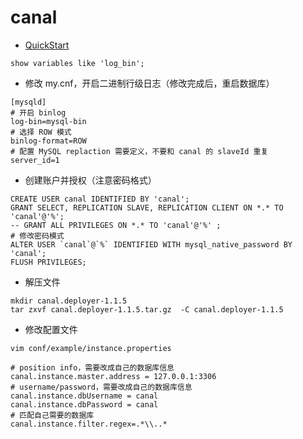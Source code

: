 # canal

- [QuickStart](https://github.com/alibaba/canal/wiki/QuickStart)

```
show variables like 'log_bin';
```

- 修改 my.cnf，开启二进制行级日志（修改完成后，重启数据库）

```
[mysqld]
# 开启 binlog
log-bin=mysql-bin
# 选择 ROW 模式
binlog-format=ROW
# 配置 MySQL replaction 需要定义，不要和 canal 的 slaveId 重复
server_id=1
```

- 创建账户并授权（注意密码格式）

```
CREATE USER canal IDENTIFIED BY 'canal';  
GRANT SELECT, REPLICATION SLAVE, REPLICATION CLIENT ON *.* TO 'canal'@'%';
-- GRANT ALL PRIVILEGES ON *.* TO 'canal'@'%' ;
# 修改密码模式
ALTER USER `canal`@`%` IDENTIFIED WITH mysql_native_password BY 'canal';
FLUSH PRIVILEGES;
```

- 解压文件

```
mkdir canal.deployer-1.1.5
tar zxvf canal.deployer-1.1.5.tar.gz  -C canal.deployer-1.1.5
```

- 修改配置文件

```
vim conf/example/instance.properties
```

```
# position info，需要改成自己的数据库信息
canal.instance.master.address = 127.0.0.1:3306
# username/password，需要改成自己的数据库信息
canal.instance.dbUsername = canal  
canal.instance.dbPassword = canal
# 匹配自己需要的数据库
canal.instance.filter.regex=.*\\..*
```
